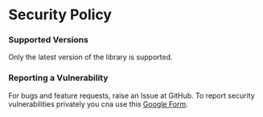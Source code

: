 # Security Policy

### Supported Versions

Only the latest version of the library is supported.

### Reporting a Vulnerability

For bugs and feature requests, raise an Issue at GitHub. To report security vulnerabilities privately you cna use this [Google Form](https://forms.gle/r2Yt47Xx9fuhkYRZA).

